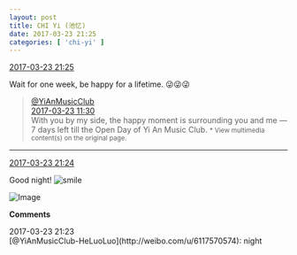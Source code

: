 ```yaml
---
layout: post
title: CHI Yi (池忆)
date: 2017-03-23 21:25
categories: [ 'chi-yi' ]
---
```


<div class="weibo-info">
  <a href="http://weibo.com/6117581836/EBad9nXAk">2017-03-23 21:25</a>
</div>

Wait for one week, be happy for a lifetime. :stuck_out_tongue_winking_eye::stuck_out_tongue_winking_eye::stuck_out_tongue_winking_eye:

<!-- more -->

> <div class="weibo-post-name">
>   <a href="http://weibo.com/u/6094546964">@YiAnMusicClub</a>
> </div>
> <div class="weibo-info">
>   <a href="http://weibo.com/6094546964/EB6k0oqAi">2017-03-23 11:30</a>
> </div>
> With you by my side, the happy moment is surrounding you and me — 7 days left till the Open Day of Yi An Music Club.  
> <small>* View multimedia content(s) on the original page.</small>

---

<div class="weibo-info">
  <a href="http://weibo.com/6117581836/EBad9nXAk">2017-03-23 21:24</a>
</div>

Good night! ![smile](http://img.t.sinajs.cn/t4/appstyle/expression/ext/normal/5c/huanglianwx_org.gif)

![Image](http://wx1.sinaimg.cn/mw690/006G0KuMgy1fdx3bulpiwj30qo0qomzl.jpg)

**Comments**

<div class="weibo-info">2017-03-23 21:23</div>
[@YiAnMusicClub-HeLuoLuo](http://weibo.com/u/6117570574): night
